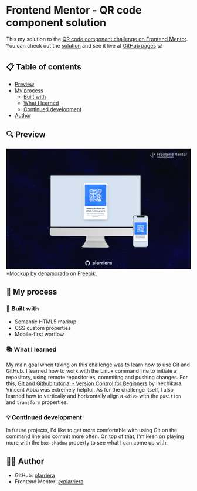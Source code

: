 # Frontend Mentor - QR code component solution

This my solution to the [QR code component challenge on Frontend Mentor](https://www.frontendmentor.io/challenges/qr-code-component-iux_sIO_H). You can check out the [solution](https://www.frontendmentor.io/solutions/qr-code-component-vanilla-css-pEAZVTCQdU) and see it live at [GitHub pages](https://plarriera.github.io/qr-code-component/) 💻

## 📋 Table of contents

- [Preview](#preview)
- [My process](#my-process)
  - [Built with](#built-with)
  - [What I learned](#what-i-learned)
  - [Continued development](#continued-development)
- [Author](#author)

## 🔍 Preview

![A desktop computer and a phone showcasing screenshots of the solution.](./qrcodecomponent-preview.jpg)
*Mockup by [denamorado](https://www.freepik.com/free-psd/digital-devices-screen-editable_32084754.htm#query=desktop%20and%20phone%20mockup&position=4&from_view=keyword) on Freepik.

## 🌱 My process

### 🚀 Built with

- Semantic HTML5 markup
- CSS custom properties
- Mobile-first worflow

### 📚 What I learned

My main goal when taking on this challenge was to learn how to use Git and GitHub. I learned how to work with the Linux command line to initiate a repository, using remote repositories, commiting and pushing changes. For this, [Git and Github tutorial - Version Control for Beginners](https://www.freecodecamp.org/news/git-and-github-for-beginners/) by Ihechikara Vincent Abba was extremely helpful. As for the challenge itself, I also learned how to vertically and horizontally align a `<div>` with the `position` and `transform` properties.

### 💡 Continued development

 In future projects, I'd like to get more comfortable with using Git on the command line and commit more often. On top of that, I'm keen on playing more with the `box-shadow` property to see what I can come up with.

 ## 👩‍💻 Author

- GitHub: [plarriera](https://github.com/plarriera)
- Frontend Mentor: [@plarriera](https://www.frontendmentor.io/profile/plarriera)
